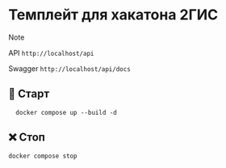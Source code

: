 # Темплейт для хакатона 2ГИС

> [!NOTE]
> API `http://localhost/api`
>
> Swagger `http://localhost/api/docs`

## :rocket: Старт

```shell
  docker compose up --build -d
```

## :x: Стоп

```shell
docker compose stop
```
